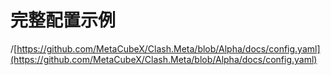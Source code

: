 # 完整配置示例

/[https://github.com/MetaCubeX/Clash.Meta/blob/Alpha/docs/config.yaml](https://github.com/MetaCubeX/Clash.Meta/blob/Alpha/docs/config.yaml)

